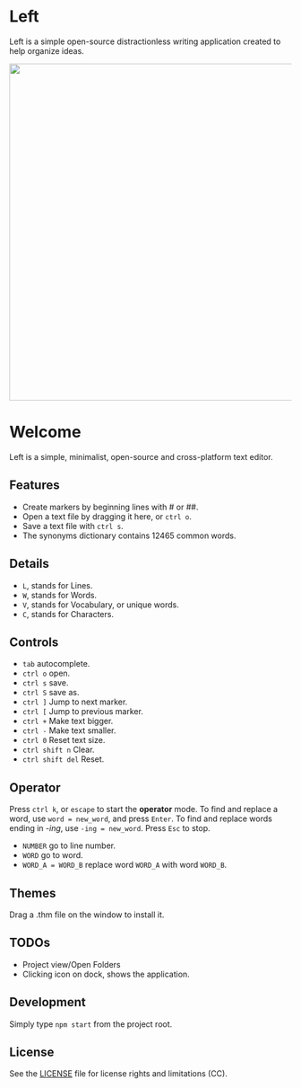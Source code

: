# Left

Left is a simple open-source distractionless writing application created to help organize ideas. 

<img src='https://raw.githubusercontent.com/hundredrabbits/Left/master/PREVIEW.jpg' width="600"/>

# Welcome

Left is a simple, minimalist, open-source and cross-platform text editor. 

## Features

- Create markers by beginning lines with # or ##.
- Open a text file by dragging it here, or `ctrl o`.
- Save a text file with `ctrl s`.
- The synonyms dictionary contains 12465 common words.

## Details

- `L`, stands for Lines.
- `W`, stands for Words.
- `V`, stands for Vocabulary, or unique words.
- `C`, stands for Characters.

## Controls

- `tab` autocomplete.
- `ctrl o` open.
- `ctrl s` save.
- `ctrl S` save as.
- `ctrl ]` Jump to next marker.
- `ctrl [` Jump to previous marker.
- `ctrl +` Make text bigger.
- `ctrl -` Make text smaller.
- `ctrl 0` Reset text size.
- `ctrl shift n` Clear.
- `ctrl shift del` Reset.

## Operator

Press `ctrl k`, or `escape` to start the **operator** mode. To find and replace a word, use `word = new_word`, and press `Enter`. To find and replace words ending in *-ing*, use `-ing = new_word`. Press `Esc` to stop.

- `NUMBER` go to line number.
- `WORD` go to word.
- `WORD_A = WORD_B` replace word `WORD_A` with word `WORD_B`.

## Themes

Drag a .thm file on the window to install it.

## TODOs

- Project view/Open Folders
- Clicking icon on dock, shows the application.

## Development

Simply type `npm start` from the project root.

## License

See the [LICENSE](LICENSE.md) file for license rights and limitations (CC).
